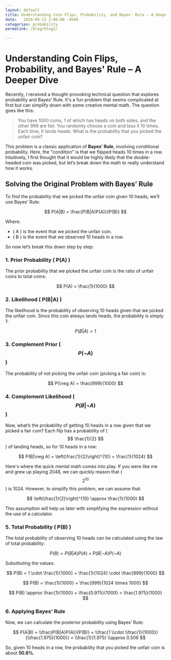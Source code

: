 ```yaml
---
layout: default
title: Understanding Coin Flips, Probability, and Bayes' Rule – A Deeper Dive
date:   2024-09-12 2:06:00 -0500
categories: probability
permalink: /blog/blog1/

---
```


# Understanding Coin Flips, Probability, and Bayes' Rule – A Deeper Dive

Recently, I received a thought-provoking technical question that explores probability and Bayes' Rule. It's a fun problem that seems complicated at first but can simplify down with some creative mental math. The question goes like this:

> You have 1000 coins, 1 of which has heads on both sides, and the other 999 are fair. You randomly choose a coin and toss it 10 times. Each time, it lands heads. What is the probability that you picked the unfair coin?

This problem is a classic application of **Bayes' Rule**, involving conditional probability. Here, the "condition" is that we flipped heads 10 times in a row. Intuitively, I first thought that it would be highly likely that the double-headed coin was picked, but let’s break down the math to really understand how it works.

## Solving the Original Problem with Bayes’ Rule

To find the probability that we picked the unfair coin given 10 heads, we’ll use Bayes' Rule:

$$ 
P(A|B) = \frac{P(B|A)P(A)}{P(B)} 
$$

Where:
- \( A \) is the event that we picked the unfair coin.
- \( B \) is the event that we observed 10 heads in a row.

So now let’s break this down step by step:

### 1. **Prior Probability \( P(A) \)**

The prior probability that we picked the unfair coin is the ratio of unfair coins to total coins:

$$ 
P(A) = \frac{1}{1000} 
$$

### 2. **Likelihood \( P(B|A) \)**

The likelihood is the probability of observing 10 heads given that we picked the unfair coin. Since this coin always lands heads, the probability is simply 1:

$$ 
P(B|A) = 1 
$$

### 3. **Complement Prior \($$ P(\neg A) $$\)**

The probability of not picking the unfair coin (picking a fair coin) is:

$$
P(\neg A) = \frac{999}{1000}
$$

### 4. **Complement Likelihood \($$ P(B|\neg A) $$\)**

Now, what’s the probability of getting 10 heads in a row given that we picked a fair coin? Each flip has a probability of \($$ \frac{1}{2} $$\) of landing heads, so for 10 heads in a row:

$$
P(B|\neg A) = \left(\frac{1}{2}\right)^{10} = \frac{1}{1024}
$$


Here's where the quick mental math comes into play. If you were like me and grew up playing 2048, we can quickly reason that \($$ 2^{10} $$\) is 1024. However, to simplify this problem, we can assume that:

$$
\left(\frac{1}{2}\right)^{10} \approx \frac{1}{1000}
$$

This assumption will help us later with simplifying the expression without the use of a calculator.


### 5. **Total Probability \( P(B) \)**

The total probability of observing 10 heads can be calculated using the law of total probability:

$$ P(B) = P(B|A)P(A) + P(B|\neg A)P(\neg A) $$

Substituting the values:

$$ 
P(B) = 1 \cdot \frac{1}{1000} + \frac{1}{1024} \cdot \frac{999}{1000}
$$

$$ 
P(B) = \frac{1}{1000} + \frac{999}{1024 \times 1000} 
$$

$$ 
P(B) \approx \frac{1}{1000} + \frac{0.975}{1000} = \frac{1.975}{1000} 
$$

### 6. **Applying Bayes' Rule**

Now, we can calculate the posterior probability using Bayes’ Rule:

$$ P(A|B) = \\frac{P(B|A)P(A)}{P(B)} = \\frac{1 \\cdot \\frac{1}{1000}}{\\frac{1.975}{1000}} = \\frac{1}{1.975} \\approx 0.506 $$

So, given 10 heads in a row, the probability that you picked the unfair coin is about **50.6%**.

